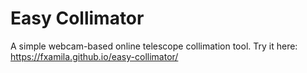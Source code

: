 # Easy Collimator

A simple webcam-based online telescope collimation tool.
Try it here: https://fxamila.github.io/easy-collimator/

